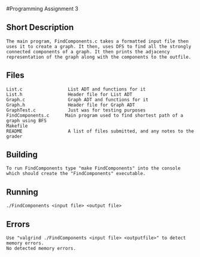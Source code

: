 #Programming Assignment 3

## Short Description
    The main program, FindComponents.c takes a formatted input file then uses it to create a graph. It then, uses DFS to find all the strongly connected components of a graph. It then prints the adjacency representation of the graph along with the components to the outfile.

## Files
    List.c                 List ADT and functions for it
    List.h                 Header file for List ADT
    Graph.c                Graph ADT and functions for it 
    Graph.h                Header file for Graph ADT
    GraphTest.c            Just was for testing purposes
    FindComponents.c      Main program used to find shortest path of a graph using BFS
    Makefile
    README                 A list of files submitted, and any notes to the grader

## Building
    To run FindComponents type "make FindComponents" into the console which should create the "FindComponents" executable.

## Running
    ./FindComponents <input file> <output file>

## Errors
    Use "valgrind ./FindComponents <input file> <outputfile>" to detect memory errors.
    No detected memory errors.